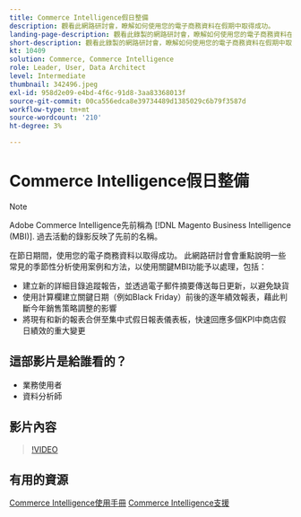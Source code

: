 ```yaml
---
title: Commerce Intelligence假日整備
description: 觀看此網路研討會，瞭解如何使用您的電子商務資料在假期中取得成功。
landing-page-description: 觀看此錄製的網路研討會，瞭解如何使用您的電子商務資料在假期中取得成功。
short-description: 觀看此錄製的網路研討會，瞭解如何使用您的電子商務資料在假期中取得成功。
kt: 10409
solution: Commerce, Commerce Intelligence
role: Leader, User, Data Architect
level: Intermediate
thumbnail: 342496.jpeg
exl-id: 958d2e09-e4bd-4f6c-91d8-3aa83368013f
source-git-commit: 00ca556edca8e39734489d1385029c6b79f3587d
workflow-type: tm+mt
source-wordcount: '210'
ht-degree: 3%

---
```


# Commerce Intelligence假日整備

>[!NOTE]
>
>Adobe Commerce Intelligence先前稱為 [!DNL Magento Business Intelligence (MBI)]. 過去活動的錄影反映了先前的名稱。

在節日期間，使用您的電子商務資料以取得成功。 此網路研討會會重點說明一些常見的季節性分析使用案例和方法，以使用關鍵MBI功能予以處理，包括：

- 建立新的詳細目錄追蹤報告，並透過電子郵件摘要傳送每日更新，以避免缺貨
- 使用計算欄建立關鍵日期（例如Black Friday）前後的逐年績效報表，藉此判斷今年銷售策略調整的影響
- 將現有和新的報表合併至集中式假日報表儀表板，快速回應多個KPI中商店假日績效的重大變更

## 這部影片是給誰看的？

- 業務使用者
- 資料分析師

## 影片內容

>[!VIDEO](https://video.tv.adobe.com/v/342496?quality=12&learn=on)

## 有用的資源

[Commerce Intelligence使用手冊](https://experienceleague.adobe.com/docs/commerce-business-intelligence/mbi/guide-overview.html)
[Commerce Intelligence支援](https://experienceleague.adobe.com/docs/commerce-knowledge-base/kb/troubleshooting/miscellaneous/mbi-service-policies.html)
